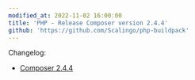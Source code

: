```yaml
---
modified_at: 2022-11-02 16:00:00
title: 'PHP - Release Composer version 2.4.4'
github: 'https://github.com/Scalingo/php-buildpack'
---
```


Changelog:

* [Composer 2.4.4](https://github.com/composer/composer/releases/tag/2.4.4)

